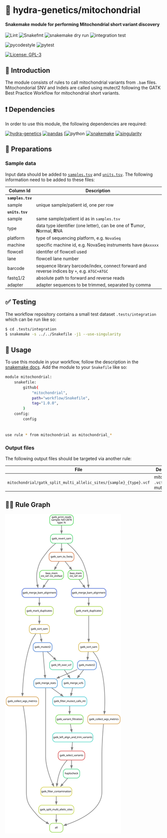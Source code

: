 # :snake: hydra-genetics/mitochondrial

#### Snakemake module for performing Mitochondrial short variant discovery

![Lint](https://github.com/hydra-genetics/mitochondrial/actions/workflows/lint.yaml/badge.svg?branch=develop)
![Snakefmt](https://github.com/hydra-genetics/mitochondrial/actions/workflows/snakefmt.yaml/badge.svg?branch=develop)
![snakemake dry run](https://github.com/hydra-genetics/mitochondrial/actions/workflows/snakemake-dry-run.yaml/badge.svg?branch=develop)
![integration test](https://github.com/hydra-genetics/mitochondrial/actions/workflows/integration1.yaml/badge.svg?branch=develop)

![pycodestyle](https://github.com/hydra-genetics/mitochondrial/actions/workflows/pycodestyl.yaml/badge.svg?branch=develop)
![pytest](https://github.com/hydra-genetics/mitochondrial/actions/workflows/pytest.yaml/badge.svg?branch=develop)

[![License: GPL-3](https://img.shields.io/badge/License-GPL3-yellow.svg)](https://opensource.org/licenses/gpl-3.0.html)

## :speech_balloon: Introduction

The module consists of rules to call mitochondrial variants from `.bam` files. Mitochondorial SNV and Indels are called using mutect2 following the GATK Best Practice Workflow for mitochondrial short variants.

## :heavy_exclamation_mark: Dependencies

In order to use this module, the following dependencies are required:

[![hydra-genetics](https://img.shields.io/badge/hydragenetics-v0.9.1-blue)](https://github.com/hydra-genetics/)
[![pandas](https://img.shields.io/badge/pandas-1.3.1-blue)](https://pandas.pydata.org/)
[![python](https://img.shields.io/badge/python-3.8-blue)
[![snakemake](https://img.shields.io/badge/snakemake-6.8.0-blue)](https://snakemake.readthedocs.io/en/stable/)
[![singularity](https://img.shields.io/badge/singularity-3.0.0-blue)](https://sylabs.io/docs/)

## :school_satchel: Preparations

### Sample data

Input data should be added to [`samples.tsv`](https://github.com/hydra-genetics/mitochondrial/blob/develop/config/samples.tsv)
and [`units.tsv`](https://github.com/hydra-genetics/mitochondrial/blob/develop/config/units.tsv).
The following information need to be added to these files:

| Column Id | Description |
| --- | --- |
| **`samples.tsv`** |
| sample | unique sample/patient id, one per row |
| **`units.tsv`** |
| sample | same sample/patient id as in `samples.tsv` |
| type | data type identifier (one letter), can be one of **T**umor, **N**ormal, **R**NA |
| platform | type of sequencing platform, e.g. `NovaSeq` |
| machine | specific machine id, e.g. NovaSeq instruments have `@Axxxxx` |
| flowcell | identifer of flowcell used |
| lane | flowcell lane number |
| barcode | sequence library barcode/index, connect forward and reverse indices by `+`, e.g. `ATGC+ATGC` |
| fastq1/2 | absolute path to forward and reverse reads |
| adapter | adapter sequences to be trimmed, separated by comma |

## :white_check_mark: Testing

The workflow repository contains a small test dataset `.tests/integration` which can be run like so:

```bash
$ cd .tests/integration
$ snakemake -s ../../Snakefile -j1 --use-singularity
```

## :rocket: Usage

To use this module in your workflow, follow the description in the
[snakemake docs](https://snakemake.readthedocs.io/en/stable/snakefiles/modularization.html#modules).
Add the module to your `Snakefile` like so:

```bash
module mitochondrial:
    snakefile:
        github(
            "mitochondrial",
            path="workflow/Snakefile",
            tag="1.0.0",
        )
    config:
        config


use rule * from mitochondrial as mitochondrial_*
```

### Output files

The following output files should be targeted via another rule:

| File | Description |
|---|---|
| `mitochondrial/gatk_split_multi_allelic_sites/{sample}_{type}.vcf` | mitochondrial `.vcf` from mutect2 |

## :judge: Rule Graph
![rule_graph](images/dag.svg)